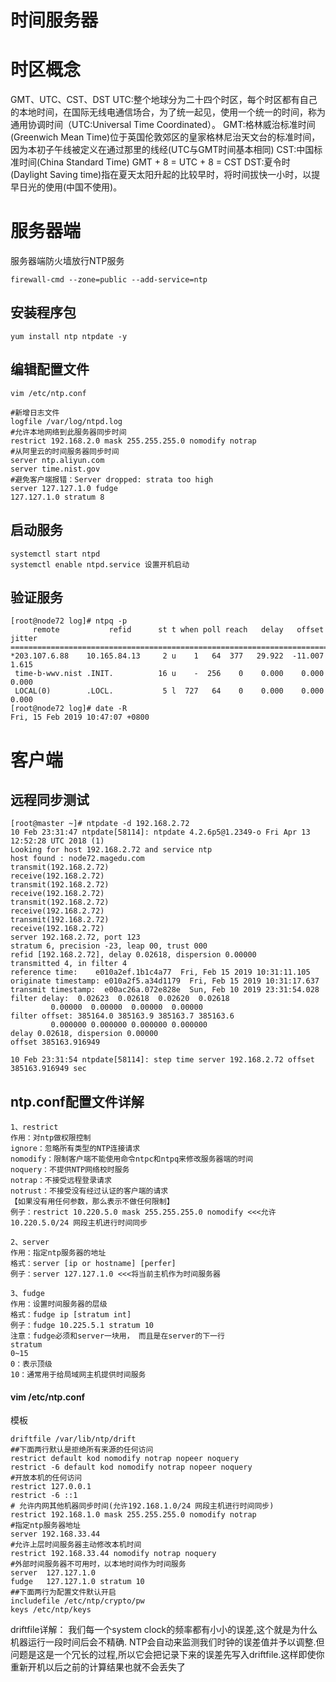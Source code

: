 # 时间服务器

# 时区概念

GMT、UTC、CST、DST
UTC:整个地球分为二十四个时区，每个时区都有自己的本地时间，在国际无线电通信场合，为了统一起见，使用一个统一的时间，称为通用协调时间（UTC:Universal Time Coordinated）。
GMT:格林威治标准时间(Greenwich Mean Time)位于英国伦敦郊区的皇家格林尼治天文台的标准时间，因为本初子午线被定义在通过那里的线经(UTC与GMT时间基本相同)
CST:中国标准时间(China Standard Time)
GMT + 8 = UTC + 8 = CST
DST:夏令时(Daylight Saving time)指在夏天太阳升起的比较早时，将时间拔快一小时，以提早日光的使用(中国不使用)。

# 服务器端

服务器端防火墙放行NTP服务

```
firewall-cmd --zone=public --add-service=ntp
```

## 安装程序包

```
yum install ntp ntpdate -y
```

## 编辑配置文件

`vim /etc/ntp.conf`

```
#新增日志文件
logfile /var/log/ntpd.log
#允许本地网络到此服务器同步时间  
restrict 192.168.2.0 mask 255.255.255.0 nomodify notrap
#从阿里云的时间服务器同步时间
server ntp.aliyun.com
server time.nist.gov
#避免客户端报错：Server dropped: strata too high 
server 127.127.1.0 fudge
127.127.1.0 stratum 8
```

## 启动服务

```
systemctl start ntpd
systemctl enable ntpd.service 设置开机启动
```

## 验证服务

```
[root@node72 log]# ntpq -p
     remote           refid      st t when poll reach   delay   offset  jitter
==============================================================================
*203.107.6.88    10.165.84.13     2 u    1   64  377   29.922  -11.007   1.615
 time-b-wwv.nist .INIT.          16 u    -  256    0    0.000    0.000   0.000
 LOCAL(0)        .LOCL.           5 l  727   64    0    0.000    0.000   0.000
[root@node72 log]# date -R
Fri, 15 Feb 2019 10:47:07 +0800
```

# 客户端

## 远程同步测试

```
[root@master ~]# ntpdate -d 192.168.2.72
10 Feb 23:31:47 ntpdate[58114]: ntpdate 4.2.6p5@1.2349-o Fri Apr 13 12:52:28 UTC 2018 (1)
Looking for host 192.168.2.72 and service ntp
host found : node72.magedu.com
transmit(192.168.2.72)
receive(192.168.2.72)
transmit(192.168.2.72)
receive(192.168.2.72)
transmit(192.168.2.72)
receive(192.168.2.72)
transmit(192.168.2.72)
receive(192.168.2.72)
server 192.168.2.72, port 123
stratum 6, precision -23, leap 00, trust 000
refid [192.168.2.72], delay 0.02618, dispersion 0.00000
transmitted 4, in filter 4
reference time:    e010a2ef.1b1c4a77  Fri, Feb 15 2019 10:31:11.105
originate timestamp: e010a2f5.a34d1179  Fri, Feb 15 2019 10:31:17.637
transmit timestamp:  e00ac26a.072e828e  Sun, Feb 10 2019 23:31:54.028
filter delay:  0.02623  0.02618  0.02620  0.02618 
         0.00000  0.00000  0.00000  0.00000 
filter offset: 385164.0 385163.9 385163.7 385163.6
         0.000000 0.000000 0.000000 0.000000
delay 0.02618, dispersion 0.00000
offset 385163.916949

10 Feb 23:31:54 ntpdate[58114]: step time server 192.168.2.72 offset 385163.916949 sec
```

## ntp.conf配置文件详解

```
1、restrict
作用：对ntp做权限控制
ignore：忽略所有类型的NTP连接请求
nomodify：限制客户端不能使用命令ntpc和ntpq来修改服务器端的时间
noquery：不提供NTP网络校时服务
notrap：不接受远程登录请求
notrust：不接受没有经过认证的客户端的请求
【如果没有用任何参数，那么表示不做任何限制】
例子：restrict 10.220.5.0 mask 255.255.255.0 nomodify <<<允许10.220.5.0/24 网段主机进行时间同步

2、server
作用：指定ntp服务器的地址
格式：server [ip or hostname] [perfer]
例子：server 127.127.1.0 <<<将当前主机作为时间服务器

3、fudge
作用：设置时间服务器的层级
格式：fudge ip [stratum int]
例子：fudge 10.225.5.1 stratum 10
注意：fudge必须和server一块用， 而且是在server的下一行
stratum
0~15
0：表示顶级
10：通常用于给局域网主机提供时间服务
```

#### vim /etc/ntp.conf

模板

```
driftfile /var/lib/ntp/drift
##下面两行默认是拒绝所有来源的任何访问
restrict default kod nomodify notrap nopeer noquery
restrict -6 default kod nomodify notrap nopeer noquery
#开放本机的任何访问
restrict 127.0.0.1
restrict -6 ::1
# 允许内网其他机器同步时间(允许192.168.1.0/24 网段主机进行时间同步)
restrict 192.168.1.0 mask 255.255.255.0 nomodify notrap
#指定ntp服务器地址
server 192.168.33.44
#允许上层时间服务器主动修改本机时间
restrict 192.168.33.44 nomodify notrap noquery
#外部时间服务器不可用时，以本地时间作为时间服务
server  127.127.1.0
fudge   127.127.1.0 stratum 10
##下面两行为配置文件默认开启
includefile /etc/ntp/crypto/pw
keys /etc/ntp/keys
```

driftfile详解：
我们每一个system clock的频率都有小小的误差,这个就是为什么机器运行一段时间后会不精确. NTP会自动来监测我们时钟的误差值并予以调整.但问题是这是一个冗长的过程,所以它会把记录下来的误差先写入driftfile.这样即使你重新开机以后之前的计算结果也就不会丢失了